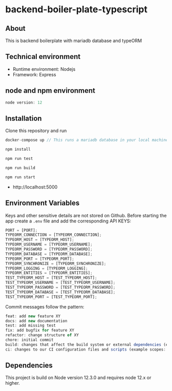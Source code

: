 # backend-boiler-plate-typescript

## About

This is backend boilerplate with mariadb database and typeORM

## Technical environment

- Runtime environment: Nodejs
- Framework: Express

## node and npm environment

```javascript
node version: 12
```

## Installation

Clone this repository and run

``` javascript
docker-compose up // This runs a mariadb database in your local machine 
```

``` javascript
npm install
```

``` javascript
npm run test
```

``` javascript
npm run build
```

``` javascript
npm run start
```

- http://localhost:5000

## Environment Variables

Keys and other sensitive details are not stored on Github. Before starting the app create a `.env` file and add the corresponding API KEYS:

```javascript
PORT = [PORT];
TYPEORM_CONNECTION = [TYPEORM_CONNECTION];
TYPEORM_HOST = [TYPEORM_HOST];
TYPEORM_USERNAME = [TYPEORM_USERNAME];
TYPEORM_PASSWORD = [TYPEORM_PASSWORD];
TYPEORM_DATABASE = [TYPEORM_DATABASE];
TYPEORM_PORT = [TYPEORM_PORT];
TYPEORM_SYNCHRONIZE = [TYPEORM_SYNCHRONIZE];
TYPEORM_LOGGING = [TYPEORM_LOGGING];
TYPEORM_ENTITIES = [TYPEORM_ENTITIES];
TEST_TYPEORM_HOST = [TEST_TYPEORM_HOST];
TEST_TYPEORM_USERNAME = [TEST_TYPEORM_USERNAME];
TEST_TYPEORM_PASSWORD = [TEST_TYPEORM_PASSWORD];
TEST_TYPEORM_DATABASE = [TEST_TYPEORM_DATABASE];
TEST_TYPEORM_PORT = [TEST_TYPEORM_PORT];
```

Commit messages follow the pattern:

```javascript
feat: add new feature XY
docs: add new documentation
test: add missing test
fix: add bugfix for feature XY
refactor: change structure of XY
chore: initial commit
build: changes that affect the build system or external dependencies (example scopes: gulp, broccoli, npm)
ci: changes to our CI configuration files and scripts (example scopes: CircleCI, BrowserStack, SauceLabs, CloudFoundry)
```

## Dependencies

This project is build on Node version 12.3.0 and requires node 12.x or higher.

